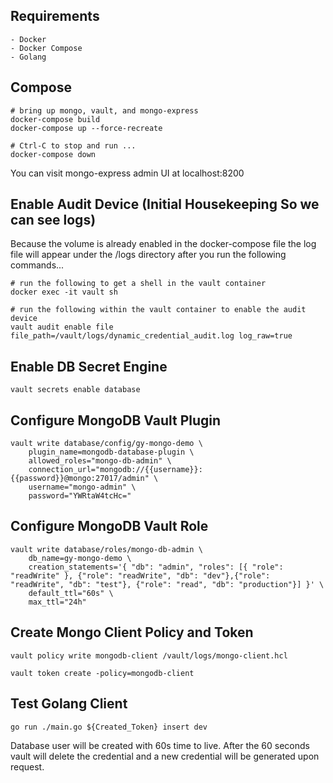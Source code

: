 ## Requirements 
    - Docker
    - Docker Compose
    - Golang

## Compose
```
# bring up mongo, vault, and mongo-express
docker-compose build
docker-compose up --force-recreate

# Ctrl-C to stop and run ...
docker-compose down
```

You can visit mongo-express admin UI at localhost:8200

## Enable Audit Device (Initial Housekeeping So we can see logs)
Because the volume is already enabled in the docker-compose file the log file will appear under the /logs directory after you run the following commands...
```
# run the following to get a shell in the vault container
docker exec -it vault sh

# run the following within the vault container to enable the audit device
vault audit enable file file_path=/vault/logs/dynamic_credential_audit.log log_raw=true
```

## Enable DB Secret Engine
```
vault secrets enable database

```

## Configure MongoDB Vault Plugin
```
vault write database/config/gy-mongo-demo \
    plugin_name=mongodb-database-plugin \
    allowed_roles="mongo-db-admin" \
    connection_url="mongodb://{{username}}:{{password}}@mongo:27017/admin" \
    username="mongo-admin" \
    password="YWRtaW4tcHc="
```

## Configure MongoDB Vault Role
```
vault write database/roles/mongo-db-admin \
    db_name=gy-mongo-demo \
    creation_statements='{ "db": "admin", "roles": [{ "role": "readWrite" }, {"role": "readWrite", "db": "dev"},{"role": "readWrite", "db": "test"}, {"role": "read", "db": "production"}] }' \
    default_ttl="60s" \
    max_ttl="24h"
```

## Create Mongo Client Policy and Token
```
vault policy write mongodb-client /vault/logs/mongo-client.hcl

vault token create -policy=mongodb-client
```


## Test Golang Client
```
go run ./main.go ${Created_Token} insert dev
```

Database user will be created with 60s time to live. After the 60 seconds vault will delete the credential and a new credential will be generated upon request. 

